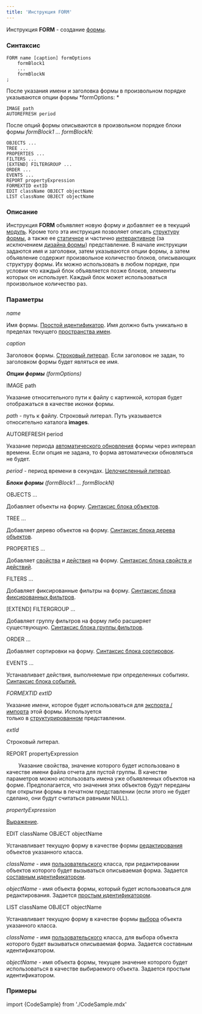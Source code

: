 ```yaml
---
title: 'Инструкция FORM'
---
```


Инструкция **FORM** - создание [формы](Forms.md). 

### Синтаксис

    FORM name [caption] formOptions
        formBlock1
        ...
        formBlockN
    ;

После указания имени и заголовка формы в произвольном порядке указываются опции формы *formOptions: *

    IMAGE path 
    AUTOREFRESH period 

После опций формы описываются в произвольном порядке блоки формы *formBlock1 ... formBlockN*: 

    OBJECTS ... 
    TREE ...
    PROPERTIES ...
    FILTERS ...
    [EXTEND] FILTERGROUP ...
    ORDER ...
    EVENTS ...
    REPORT propertyExpression
    FORMEXTID extID
    EDIT className OBJECT objectName
    LIST className OBJECT objectName 

### Описание

Инструкция **FORM** объявляет новую форму и добавляет ее в текущий [модуль](Modules.md). Кроме того эта инструкция позволяет описать [структуру формы](Form_structure.md), а также ее [статичное](Static_view.md) и частично [интерактивное](Interactive_view.md) (за исключением [дизайна формы](Form_design.md)) представление. В начале инструкции задаются имя и заголовки, затем указываются опции формы, а затем объявление содержит произвольное количество блоков, описывающих структуру формы. Их можно использовать в любом порядке, при условии что каждый блок объявляется позже блоков, элементы которых он использует. Каждый блок может использоваться произвольное количество раз.

### Параметры

*name*

Имя формы. [Простой идентификатор](IDs.md#id-broken). Имя должно быть уникально в пределах текущего [пространства имен](http://documentation.lsfusion.org/pages/viewpage.action?pageId=1146884).

*caption*

Заголовок формы. [Строковый литерал](IDs.md#strliteral-broken). Если заголовок не задан, то заголовком формы будет являться ее имя.

***Опции формы** (formOptions)*

IMAGE path

Указание относительного пути к файлу с картинкой, которая будет отображаться в качестве иконки формы. 

*path* - путь к файлу. Строковый литерал. Путь указывается относительно каталога **images**.

AUTOREFRESH period

Указание периода [автоматического обновления](Interactive_view.md#extra) формы через интервал времени. Если опция не задана, то форма автоматически обновляться не будет.

*period* - период времени в секундах. [Целочисленный литерал](IDs.md#intliteral-broken). 

***Блоки формы** (*formBlock1 ... formBlockN*)*

OBJECTS ...

Добавляет объекты на форму. [Синтаксис блока объектов](Object_blocks.md).

TREE ...

Добавляет дерево объектов на форму. [Синтаксис блока дерева объектов](Object_blocks.md#tree).

PROPERTIES ...

Добавляет [свойства](Properties.md) и [действия](Actions.md) на форму. [Синтаксис блока свойств и действий](Properties_and_actions_block.md).

FILTERS ...

Добавляет фиксированные фильтры на форму. [Синтаксис блока фиксированных фильтров](Filters_and_sortings_block.md#fixedfilters-broken).

\[EXTEND\] FILTERGROUP ...

Добавляет группу фильтров на форму либо расширяет существующую. [Синтаксис блока группы фильтров](Filters_and_sortings_block.md#filtergroup).

ORDER ...

Добавляет сортировки на форму. [Синтаксис блока сортировок](Filters_and_sortings_block.md#sort).

EVENTS ...

Устанавливает действия, выполняемые при определенных событиях. [Синтаксис блока событий](Event_block.md#events-broken)[.](Event_block.md)

*FORMEXTID extID*

Указание имени, которое будет использоваться для [экспорта / импорта](Structured_view.md#extid) этой формы. Используется только в [структурированном](Structured_view.md) представлении.

*extId*

Строковый литерал.

REPORT propertyExpression

        Указание свойства, значение которого будет использовано в качестве имени файла отчета для пустой группы. В качестве параметров можно использовать имена уже объявленных объектов на форме. Предполагается, что значения этих объектов будут переданы при открытии формы в печатном представлении (если этого не будет сделано, они будут считаться равными NULL).

  

*propertyExpression*

  

[Выражение](Expression.md).

EDIT сlassName OBJECT objectName

Устанавливает текущую форму в качестве формы [редактирования](Interactive_view.md#edtClass) объектов указанного класса.

*className* - имя [пользовательского](Static_objects.md) класса, при редактировании объектов которого будет вызываться описываемая форма. Задается [составным идентификатором](IDs.md#cid-broken).

*objectName* - имя объекта формы, который будет использоваться для редактирования. Задается [простым идентификатором](IDs.md#id-broken).

LIST сlassName OBJECT objectName

Устанавливает текущую форму в качестве формы [выбора](Interactive_view.md#edtClass) объекта указанного класса. 

*className* - имя [пользовательского](Static_objects.md) класса, для выбора объекта которого будет вызываться описываемая форма. Задается составным идентификатором.

*objectName* - имя объекта формы, текущее значение которого будет использоваться в качестве выбираемого объекта. Задается простым идентификатором.

### Примеры


import {CodeSample} from './CodeSample.mdx'

<CodeSample url="https://ru-documentation.lsfusion.org/sample?file=FormSample&block=form"/>

  
